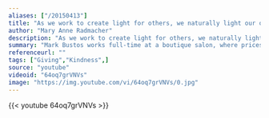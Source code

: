 ```yaml
---
aliases: ["/20150413"]
title: "As we work to create light for others, we naturally light our own way."
author: "Mary Anne Radmacher"
description: "As we work to create light for others, we naturally light our own way. - Mary Anne Radmacher quotes from GetInspired365.com"
summary: "Mark Bustos works full-time at a boutique salon, where prices start at $150. On Sunday, his only day off, Mark goes out onto the streets of New York City and gives free haircuts to the homeless. He thinks everybody is capable of a little kindness and after watching this it’s hard to disagree. "
referenceurl: ""
tags: ["Giving","Kindness",]
source: "youtube"
videoid: "64oq7grVNVs"
image: "https://img.youtube.com/vi/64oq7grVNVs/0.jpg"
---
```


{{< youtube 64oq7grVNVs >}}

